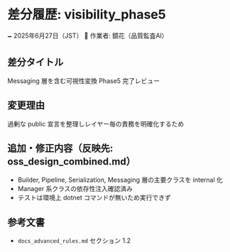 # 差分履歴: visibility_phase5

🗕 2025年6月27日（JST）
🧐 作業者: 鏡花（品質監査AI）

## 差分タイトル
Messaging 層を含む可視性変換 Phase5 完了レビュー

## 変更理由
過剰な public 宣言を整理しレイヤー毎の責務を明確化するため

## 追加・修正内容（反映先: oss_design_combined.md）
- Builder, Pipeline, Serialization, Messaging 層の主要クラスを internal 化
- Manager 系クラスの依存性注入確認済み
- テストは環境上 dotnet コマンドが無いため実行できず

## 参考文書
- `docs_advanced_rules.md` セクション 1.2
